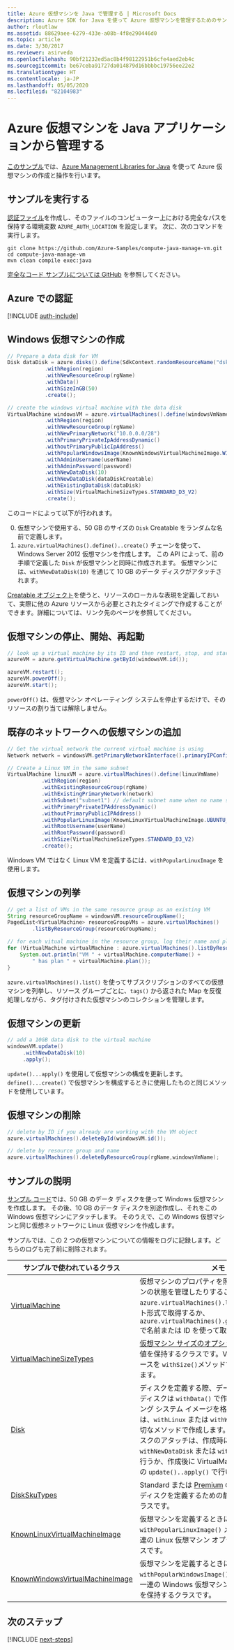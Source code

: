 ```yaml
---
title: Azure 仮想マシンを Java で管理する | Microsoft Docs
description: Azure SDK for Java を使って Azure 仮想マシンを管理するためのサンプル コード
author: rloutlaw
ms.assetid: 88629aee-6279-433e-a08b-4f8e290446d0
ms.topic: article
ms.date: 3/30/2017
ms.reviewer: asirveda
ms.openlocfilehash: 90bf21232ed5ac8b4f98122951b6cfe4aed2eb4c
ms.sourcegitcommit: be67ceba91727da014879d16bbbbc19756ee22e2
ms.translationtype: HT
ms.contentlocale: ja-JP
ms.lasthandoff: 05/05/2020
ms.locfileid: "82104983"
---
```

# <a name="manage-azure-virtual-machines-from-your-java-applications"></a>Azure 仮想マシンを Java アプリケーションから管理する

[このサンプル](https://github.com/Azure-Samples/compute-java-manage-vm/)では、[Azure Management Libraries for Java](https://github.com/Azure/azure-sdk-for-java) を使って Azure 仮想マシンの作成と操作を行います。

## <a name="run-the-sample"></a>サンプルを実行する

[認証ファイル](https://docs.microsoft.com/azure/java/java-sdk-azure-authenticate#mgmt-file)を作成し、そのファイルのコンピューター上における完全なパスを保持する環境変数 `AZURE_AUTH_LOCATION` を設定します。 次に、次のコマンドを実行します。

```
git clone https://github.com/Azure-Samples/compute-java-manage-vm.git
cd compute-java-manage-vm
mvn clean compile exec:java
```

[完全なコード サンプルについては GitHub](https://github.com/Azure-Samples/compute-java-manage-vm/blob/master/src/main/java/com/microsoft/azure/management/compute/samples/ManageVirtualMachine.java) を参照してください。

## <a name="authenticate-with-azure"></a>Azure での認証

[!INCLUDE [auth-include](includes/java-auth-include.md)]

## <a name="create-a-windows-virtual-machine"></a>Windows 仮想マシンの作成

```java
// Prepare a data disk for VM
Disk dataDisk = azure.disks().define(SdkContext.randomResourceName("dsk", 30))
            .withRegion(region)
            .withNewResourceGroup(rgName)
            .withData()
            .withSizeInGB(50)
            .create();

// create the windows virtual machine with the data disk            
VirtualMachine windowsVM = azure.virtualMachines().define(windowsVmName)
            .withRegion(region)
            .withNewResourceGroup(rgName)
            .withNewPrimaryNetwork("10.0.0.0/28")
            .withPrimaryPrivateIpAddressDynamic()
            .withoutPrimaryPublicIpAddress()
            .withPopularWindowsImage(KnownWindowsVirtualMachineImage.WINDOWS_SERVER_2012_R2_DATACENTER)
            .withAdminUsername(userName)
            .withAdminPassword(password)
            .withNewDataDisk(10)
            .withNewDataDisk(dataDiskCreatable)
            .withExistingDataDisk(dataDisk)
            .withSize(VirtualMachineSizeTypes.STANDARD_D3_V2)
            .create();
```

このコードによって以下が行われます。   

0. 仮想マシンで使用する、50 GB のサイズの `Disk` Creatable をランダムな名前で定義します。
0. `azure.virtualMachines().define()..create()` チェーンを使って、Windows Server 2012 仮想マシンを作成します。 この API によって、前の手順で定義した `Disk` が仮想マシンと同時に作成されます。 仮想マシンには、`withNewDataDisk(10)` を通じて 10 GB のデータ ディスクがアタッチされます。

[Creatable<T> オブジェクト](java-sdk-azure-concepts.md#Creatables)を使うと、リソースのローカルな表現を定義しておいて、実際に他の Azure リソースから必要とされたタイミングで作成することができます。詳細については、リンク先のページを参照してください。

## <a name="stop-start-and-restart-a-virtual-machine"></a>仮想マシンの停止、開始、再起動

```java
// look up a virtual machine by its ID and then restart, stop, and start it
azureVM = azure.getVirtualMachine.getById(windowsVM.id());

azureVM.restart();
azureVM.powerOff();
azureVM.start();
```

`powerOff()` は、仮想マシン オペレーティング システムを停止するだけで、そのリソースの割り当ては解除しません。

## <a name="add-a-virtual-machine-to-an-existing-network"></a>既存のネットワークへの仮想マシンの追加

```java
// Get the virtual network the current virtual machine is using
Network network = windowsVM.getPrimaryNetworkInterface().primaryIPConfiguration().getNetwork();

// Create a Linux VM in the same subnet
VirtualMachine linuxVM = azure.virtualMachines().define(linuxVmName)
           .withRegion(region)
           .withExistingResourceGroup(rgName)
           .withExistingPrimaryNetwork(network)
           .withSubnet("subnet1") // default subnet name when no name specified at creation
           .withPrimaryPrivateIPAddressDynamic()
           .withoutPrimaryPublicIPAddress()
           .withPopularLinuxImage(KnownLinuxVirtualMachineImage.UBUNTU_SERVER_16_04_LTS)
           .withRootUsername(userName)
           .withRootPassword(password)
           .withSize(VirtualMachineSizeTypes.STANDARD_D3_V2)
           .create();
```

Windows VM ではなく Linux VM を定義するには、`withPopularLinuxImage` を使用します。


## <a name="list-virtual-machines"></a>仮想マシンの列挙

```java
// get a list of VMs in the same resource group as an existing VM
String resourceGroupName = windowsVM.resourceGroupName();
PagedList<VirtualMachine> resourceGroupVMs = azure.virtualMachines()
        .listByResourceGroup(resourceGroupName); 

// for each vitual machine in the resource group, log their name and plan
for (VirtualMachine virtualMachine : azure.virtualMachines().listByResourceGroup(resourceGroupName)) {
    System.out.println("VM " + virtualMachine.computerName() + 
        " has plan " + virtualMachine.plan());
}
```

`azure.virtualMachines().list()` を使ってサブスクリプションのすべての仮想マシンを列挙し、リソース グループごとに、`tags()` から返された Map を反復処理しながら、タグ付けされた仮想マシンのコレクションを管理します。

## <a name="update-a-virtual-machine"></a>仮想マシンの更新

```java
// add a 10GB data disk to the virtual machine
windowsVM.update()
     .withNewDataDisk(10)
     .apply();
```

`update()...apply()` を使用して仮想マシンの構成を更新します。`define()...create()` で仮想マシンを構成するときに使用したものと同じメソッドを使用しています。

## <a name="delete-a-virtual-machine"></a>仮想マシンの削除

```java
// delete by ID if you already are working with the VM object
azure.virtualMachines().deleteById(windowsVM.id());

// delete by resource group and name
azure.virtualMachines().deleteByResourceGroup(rgName,windowsVmName);
```

## <a name="sample-explanation"></a>サンプルの説明

[サンプル コード](https://github.com/Azure-Samples/compute-java-manage-vm/blob/master/src/main/java/com/microsoft/azure/management/compute/samples/ManageVirtualMachine.java)では、50 GB のデータ ディスクを使って Windows 仮想マシンを作成します。 その後、10 GB のデータ ディスクを別途作成し、それをこの Windows 仮想マシンにアタッチします。
そのうえで、この Windows 仮想マシンと同じ仮想ネットワークに Linux 仮想マシンを作成します。

サンプルでは、この 2 つの仮想マシンについての情報をログに記録します。どちらのログも完了前に削除されます。

| サンプルで使われているクラス | メモ
|-------|-------|
| [VirtualMachine](/java/api/com.microsoft.azure.management.compute.virtualmachine) | 仮想マシンのプロパティを照会したり、仮想マシンの状態を管理したりすることができます。 `azure.virtualMachines().list()` を使ってリスト形式で取得するか、`azure.virtualMachines().getByResourceGroup()` で名前または ID を使って取得します。
| [VirtualMachineSizeTypes](/java/api/com.microsoft.azure.management.compute.virtualmachinesizetypes) | [仮想マシン サイズのオプション](https://azure.microsoft.com/pricing/details/virtual-machines/linux/)に対応した静的な値を保持するクラスです。VM に割り当てるリソースを `withSize()`メソッドで定義する際に使用します。
| [Disk](/java/api/com.microsoft.azure.management.compute.disk) | ディスクを定義する際、データを格納するためのディスクは `withData()` で作成し、オペレーティング システム イメージを格納するためのディスクは、`withLinux` または `withWindows` のどちらか適切なメソッドで作成します。 仮想マシンへのディスクのアタッチは、作成時に (`using withNewDataDisk` または `withExistingDataDisk`) 行うか、作成後に VirtualMachine オブジェクトの `update()..apply()` で行います。
| [DiskSkuTypes](/java/api/com.microsoft.azure.management.compute.diskskutypes) | Standard または [Premium](/azure/storage/storage-premium-storage) のストレージ プランでディスクを定義するための静的な値を保持するクラスです。
| [KnownLinuxVirtualMachineImage](/java/api/com.microsoft.azure.management.compute.knownlinuxvirtualmachineimage) | 仮想マシンを定義するときに `withPopularLinuxImage()` メソッドで使用する一連の Linux 仮想マシン オプションを保持するクラスです。
| [KnownWindowsVirtualMachineImage](/java/api/com.microsoft.azure.management.compute.knownwindowsvirtualmachineimage) | 仮想マシンを定義するときに `withPopularWindowsImage()` メソッドで使用する一連の Windows 仮想マシン イメージ オプションを保持するクラスです。

## <a name="next-steps"></a>次のステップ

[!INCLUDE [next-steps](includes/java-next-steps.md)]